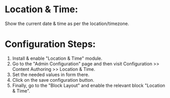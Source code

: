 # Location &amp; Time:
Show the current date &amp; time as per the location/timezone.

# Configuration Steps:
1. Install & enable "Location &amp; Time" module.
2. Go to the "Admin Configuration" page and then visit Configuration >> Content Authoring >> Location &amp; Time.
3. Set the needed values in form there.
4. Click on the save configuration button.
5. Finally, go to the "Block Layout" and enable the relevant block "Location &amp; Time".